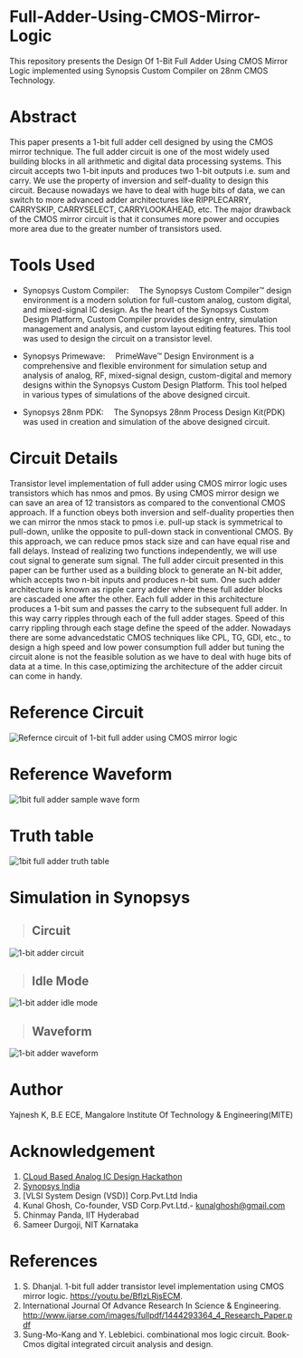 # Full-Adder-Using-CMOS-Mirror-Logic
This repository presents the Design Of 1-Bit Full Adder Using CMOS Mirror Logic implemented using Synopsis Custom Compiler on 28nm CMOS Technology.
# Abstract
This paper presents a 1-bit full adder cell designed by using the CMOS mirror technique. The full adder circuit is one of the most widely used building blocks in all arithmetic and digital data processing systems. This circuit accepts two 1-bit inputs and produces two 1-bit outputs i.e. sum and carry. We use the property of inversion and self-duality to design this circuit. Because nowadays we have to deal with huge bits of data, we can switch to more advanced adder architectures like  RIPPLECARRY, CARRYSKIP, CARRYSELECT, CARRYLOOKAHEAD, etc. The major drawback of the CMOS mirror circuit is that it consumes more power and occupies more area due to the greater number of transistors used.
# Tools Used
- Synopsys Custom Compiler:  The Synopsys Custom Compiler™ design environment is a modern solution for full-custom analog, custom digital, and mixed-signal IC design. As the heart of the Synopsys Custom Design Platform, Custom Compiler provides design entry, simulation management and analysis, and custom layout editing features. This tool was used to design the circuit on a transistor level.

- Synopsys Primewave:  PrimeWave™ Design Environment is a comprehensive and flexible environment for simulation setup and analysis of analog, RF, mixed-signal design, custom-digital and memory designs within the Synopsys Custom Design Platform. This tool helped in various types of simulations of the above designed circuit.

- Synopsys 28nm PDK:  The Synopsys 28nm Process Design Kit(PDK) was used in creation and simulation of the above designed circuit.
# Circuit Details
Transistor level implementation of full adder using CMOS mirror logic uses transistors which has nmos and  pmos. By using CMOS mirror design we can save an area of 12 transistors as compared to the conventional CMOS approach. If a function obeys both inversion and self-duality properties then we can mirror the nmos stack to pmos i.e. pull-up stack is symmetrical to pull-down, unlike the opposite to pull-down stack in conventional CMOS. By this approach, we can reduce pmos stack size and can have equal rise and fall delays. Instead of realizing two functions independently, we will use cout signal to generate sum signal. The full adder circuit presented in this paper can be further used as a building block to generate an N-bit adder, which accepts two n-bit inputs and produces n-bit sum. One such adder architecture is known as ripple carry adder where these full adder blocks are cascaded one after the other. Each full adder in this architecture produces a 1-bit sum and passes the carry to the subsequent full adder. In this way carry ripples through each of the full adder stages. Speed of this carry rippling through each stage define the speed of the adder. Nowadays there are some advancedstatic CMOS techniques like CPL, TG, GDI, etc., to design a high speed and low power consumption full adder but tuning the circuit alone is not the feasible solution as we have to deal with huge bits of data at a time. In this case,optimizing the architecture of the adder circuit can come in handy.
# Reference Circuit
![Refernce circuit of 1-bit full adder using CMOS mirror logic](https://user-images.githubusercontent.com/98546502/155892419-00f1960a-94c9-419e-84a8-6752c2f3b6b9.png)
# Reference Waveform
![1bit full adder sample wave form](https://user-images.githubusercontent.com/98546502/155892517-8a195f0b-c824-427f-a349-d70b237dad72.png)
# Truth table
![1bit full adder truth table](https://user-images.githubusercontent.com/98546502/155892607-84e23f36-1cc3-4a27-bfd4-f53f23df1e03.jpg)
# Simulation in Synopsys
>## Circuit
![1-bit adder circuit](https://user-images.githubusercontent.com/98546502/155893192-73fab32a-20d9-427a-aeaf-3d0d0fdf6c7e.png)
>## Idle Mode
![1-bit adder idle mode](https://user-images.githubusercontent.com/98546502/155893130-1617d593-ba4a-43a1-b729-5333d53e9e6b.png)
>## Waveform
![1-bit adder waveform](https://user-images.githubusercontent.com/98546502/155893062-61986b8a-4225-4617-b7bf-d41d84bacf19.png)
# Author
Yajnesh K, B.E ECE, Mangalore Institute Of Technology & Engineering(MITE)
# Acknowledgement
1. [CLoud Based Analog IC Design Hackathon](https://www.iith.ac.in/events/2022/02/15/Cloud-Based-Analog-IC-Design-Hackathon/)
2. [Synopsys India](https://www.synopsys.com/)
3. [VLSI System Design (VSD)] Corp.Pvt.Ltd India
4. Kunal Ghosh, Co-founder, VSD Corp.Pvt.Ltd.- [kunalghosh@gmail.com](kunalghosh@gmail.com)
5. Chinmay Panda, IIT Hyderabad
6. Sameer Durgoji, NIT Karnataka
# References
1. S. Dhanjal. 1-bit full adder transistor level implementation using CMOS mirror logic. https://youtu.be/BflzLRjsECM.
2. International Journal Of Advance Research In Science & Engineering. http://www.ijarse.com/images/fullpdf/1444293364_4_Research_Paper.pdf
3. Sung-Mo-Kang and Y. Leblebici. combinational mos logic circuit. Book- Cmos digital integrated circuit analysis and design.


